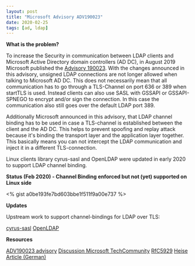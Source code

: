 ```yaml
---
layout: post
title: "Microsoft Advisory ADV190023"
date: 2020-02-25
tags: [ad, ldap]
---
```


**What is the problem?**

To increase the Security in communication between LDAP clients and Microsoft
Active Directory domain controllers (AD DC), in August 2019 Microsoft
published the [Advisory
190023](https://msrc.microsoft.com/update-guide/en-us/vulnerability/ADV190023).
With the changes announced in this advisory, unsigned LDAP connections are not
longer allowed when talking to Microsoft AD DC. This does not necessarily mean
that all communication has to go through a TLS-Channel on port 636 or 389 when
startTLS is used. Instead clients can also use SASL with GSSAPI or
GSSAPI-SPNEGO to encrypt and/or sign the connection. In this case the
communication also still goes over the default LDAP port 389.

Additionally Microsoft announced in this advisory, that LDAP channel binding
has to be used in case a TLS-channel is established between the client and the
AD DC. This helps to prevent spoofing and replay attack because it's binding
the transport layer and the application layer together. This basically means
you can not intercept the LDAP communication and inject it in a different
TLS-connection.

Linux clients library cyrus-sasl and OpenLDAP were updated in early 2020 to
support LDAP channel binding.

**Status (Feb 2020) - Channel Binding enforced but not (yet) supported on Linux side**

<% gist a0be193fe7bd603bbe1f511f9a00e737 %>

**Updates**

Upstream work to support channel-bindings for LDAP over TLS:

[cyrus-sasl](https://github.com/cyrusimap/cyrus-sasl/issues/600)
[OpenLDAP](https://bugs.openldap.org/show_bug.cgi?id=9189)

**Resources**

[ADV190023 advisory](https://msrc.microsoft.com/update-guide/en-us/vulnerability/ADV190023)
[Discussion Microsoft TechCommunity](https://techcommunity.microsoft.com/t5/Core-Infrastructure-and-Security/LDAP-Channel-Binding-and-LDAP-Signing-Requirements-JANUARY-2020/ba-p/921536)
[RfC5929](https://tools.ietf.org/html/rfc5929)
[Heise Article (German)](https://www.heise.de/select/ct/2020/22/2023417143364470900)


